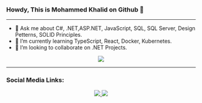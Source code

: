 ### Howdy, This is Mohammed Khalid on Github 👋
<hr />

- 💬 Ask me about C#, .NET,ASP.NET, JavaScript, SQL, SQL Server, Design Petterns, SOLID Principles.
- 🌱 I’m currently learning TypeScript, React, Docker, Kubernetes.
- 👯 I’m looking to collaborate on .NET Projects.

<p align="center">
<a href="https://github.com/MohammedKhalid38/github-readme-stats">
  <img align="center" src="https://github-readme-stats.vercel.app/api?username=MohammedKhalid38&show_icons=true&theme=highcontrast" />
</a>
</p>

<hr />

### Social Media Links:
<p dir="auto" align="center">
 <a href="https://linkedin.com/in/mohammedkhalid38" target="_blank" rel="nofollow">
  <img src="https://camo.githubusercontent.com/162001cc0747178f47ced6e40de0cd16e375beb9b5fbca4ea3d520ecca78cd85/68747470733a2f2f696d672e69636f6e73382e636f6d2f666c75656e742f34382f3030303030302f6c696e6b6564696e2e706e67" data-canonical-src="https://img.icons8.com/fluent/48/000000/linkedin.png" style="max-width: 100%;">
 </a>
 <a href="https://twitter.com/mkme38" target="_blank" rel="nofollow">
  <img src="https://camo.githubusercontent.com/935991993635cd0e6398dd4368b13949a1bac7853b6361bd8d44bf95641f986a/68747470733a2f2f696d672e69636f6e73382e636f6d2f666c75656e742f34382f3030303030302f747769747465722e706e67" data-canonical-src="https://img.icons8.com/fluent/48/000000/twitter.png" style="max-width: 100%;">
 </a>
</p>



<!--
**MohammedKhalid38/MohammedKhalid38** is a ✨ _special_ ✨ repository because its `README.md` (this file) appears on your GitHub profile.

Here are some ideas to get you started:

- 🔭 I’m currently working on ...
- 🌱 I’m currently learning ...
- 👯 I’m looking to collaborate on ...
- 🤔 I’m looking for help with ...
- 💬 Ask me about ...
- 📫 How to reach me: ...
- 😄 Pronouns: ...
- ⚡ Fun fact: ...
-->
